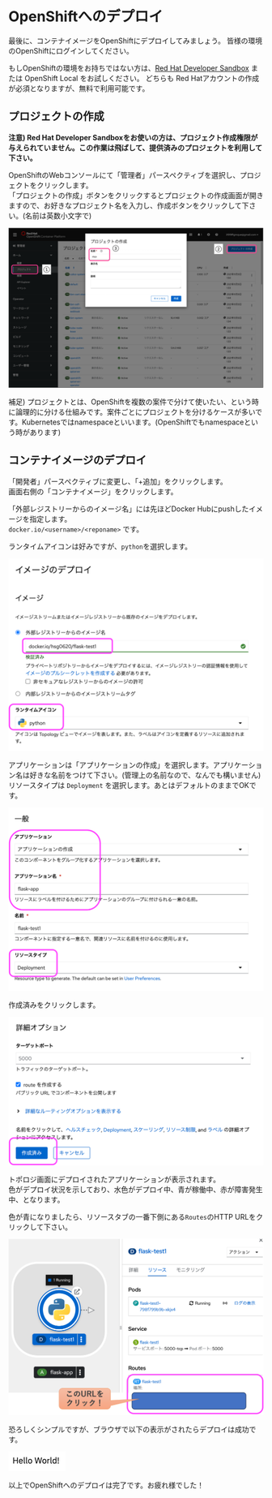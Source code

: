 # OpenShiftへのデプロイ

最後に、コンテナイメージをOpenShiftにデプロイしてみましょう。
皆様の環境のOpenShiftにログインしてください。

もしOpenShiftの環境をお持ちではない方は、[Red Hat Developer Sandbox](https://developers.redhat.com/developer-sandbox) または OpenShift Local をお試しください。
どちらも Red Hatアカウントの作成が必須となりますが、無料で利用可能です。

## プロジェクトの作成

**注意) Red Hat Developer Sandboxをお使いの方は、プロジェクト作成権限が与えられていません。この作業は飛ばして、提供済みのプロジェクトを利用して下さい。**

OpenShiftのWebコンソールにて「管理者」パースペクティブを選択し、プロジェクトをクリックします。<br/>
「プロジェクトの作成」ボタンをクリックするとプロジェクトの作成画面が開きますので、お好きなプロジェクト名を入力し、作成ボタンをクリックして下さい。(名前は英数小文字で)

![image1](./images/104-1.png)

補足) プロジェクトとは、OpenShiftを複数の案件で分けて使いたい、という時に論理的に分ける仕組みです。案件ごとにプロジェクトを分けるケースが多いです。Kubernetesではnamespaceといいます。(OpenShiftでもnamespaceという時があります)

## コンテナイメージのデプロイ

「開発者」パースペクティブに変更し、「+追加」をクリックします。<br/>
画面右側の「コンテナイメージ」をクリックします。

「外部レジストリーからのイメージ名」には先ほどDocker Hubにpushしたイメージを指定します。<br/>
`docker.io/<username>/<reponame>` です。

ランタイムアイコンは好みですが、`python`を選択します。

![image2](./images/104-2.png)

アプリケーションは「アプリケーションの作成」を選択します。アプリケーション名は好きな名前をつけて下さい。(管理上の名前なので、なんでも構いません)<br/>
リソースタイプは `Deployment` を選択します。あとはデフォルトのままでOKです。

![image3](./images/104-3.png)

作成済みをクリックします。

![image4](./images/104-4.png)

トポロジ画面にデプロイされたアプリケーションが表示されます。<br/>
色がデプロイ状況を示しており、水色がデプロイ中、青が稼働中、赤が障害発生中、となります。

色が青になりましたら、リソースタブの一番下側にある`Routes`のHTTP URLをクリックして下さい。

![image5](./images/104-5.png)

恐ろしくシンプルですが、ブラウザで以下の表示がされたらデプロイは成功です。

![image5](./images/104-6.png)

以上でOpenShiftへのデプロイは完了です。お疲れ様でした！
